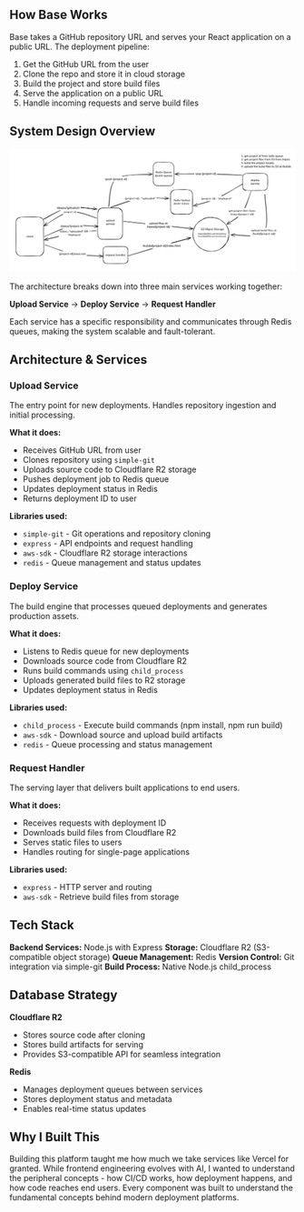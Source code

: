 

## How Base Works

Base takes a GitHub repository URL and serves your React application on a public URL. The deployment pipeline:

1. Get the GitHub URL from the user
2. Clone the repo and store it in cloud storage
3. Build the project and store build files
4. Serve the application on a public URL
5. Handle incoming requests and serve build files

## System Design Overview

![](./systemdesign.png)

The architecture breaks down into three main services working together:

**Upload Service** -> **Deploy Service** -> **Request Handler**

Each service has a specific responsibility and communicates through Redis queues, making the system scalable and fault-tolerant.

## Architecture & Services

### Upload Service
The entry point for new deployments. Handles repository ingestion and initial processing.

**What it does:**
- Receives GitHub URL from user
- Clones repository using `simple-git`
- Uploads source code to Cloudflare R2 storage
- Pushes deployment job to Redis queue
- Updates deployment status in Redis
- Returns deployment ID to user

**Libraries used:**
- `simple-git` - Git operations and repository cloning
- `express` - API endpoints and request handling
- `aws-sdk` - Cloudflare R2 storage interactions
- `redis` - Queue management and status updates

### Deploy Service
The build engine that processes queued deployments and generates production assets.

**What it does:**
- Listens to Redis queue for new deployments
- Downloads source code from Cloudflare R2
- Runs build commands using `child_process`
- Uploads generated build files to R2 storage
- Updates deployment status in Redis

**Libraries used:**
- `child_process` - Execute build commands (npm install, npm run build)
- `aws-sdk` - Download source and upload build artifacts
- `redis` - Queue processing and status management

### Request Handler
The serving layer that delivers built applications to end users.

**What it does:**
- Receives requests with deployment ID
- Downloads build files from Cloudflare R2
- Serves static files to users
- Handles routing for single-page applications

**Libraries used:**
- `express` - HTTP server and routing
- `aws-sdk` - Retrieve build files from storage

## Tech Stack

**Backend Services:** Node.js with Express
**Storage:** Cloudflare R2 (S3-compatible object storage)
**Queue Management:** Redis
**Version Control:** Git integration via simple-git
**Build Process:** Native Node.js child_process

## Database Strategy

**Cloudflare R2**
- Stores source code after cloning
- Stores build artifacts for serving
- Provides S3-compatible API for seamless integration

**Redis**
- Manages deployment queues between services
- Stores deployment status and metadata
- Enables real-time status updates

## Why I Built This

Building this platform taught me how much we take services like Vercel for granted. While frontend engineering evolves with AI, I wanted to understand the peripheral concepts - how CI/CD works, how deployment happens, and how code reaches end users. Every component was built to understand the fundamental concepts behind modern deployment platforms.
